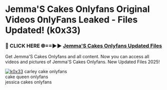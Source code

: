 # Jemma'S Cakes Onlyfans Original Videos 0nlyFans Leaked - Files Updated! (k0x33)

<h3>🔴 CLICK HERE 🌐==►► <a href="https://tinyurl.com/4seja8ks" rel="nofollow">Jemma'S Cakes Onlyfans Updated Files</a></h3>

Get Jemma'S Cakes Onlyfans and all content. Now you can access all videos and pictures of Jemma'S Cakes Onlyfans. New Updated Files 2025!

[![k0x33](https://i.imgur.com/EWjZXRe.gif)](https://tinyurl.com/4seja8ks)
carley cake onlyfans<br>
cake queen onlyfans<br>
jessica cakes onlyfans